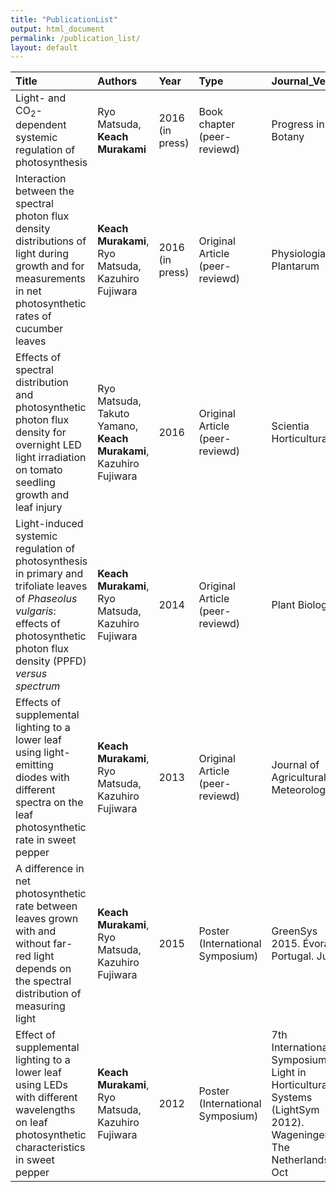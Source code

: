 ```yaml
---
title: "PublicationList"
output: html_document
permalink: /publication_list/
layout: default
---
```



|Title                                                                                                                                                                                          |Authors                                                                          |Year            |Type                             |Journal_Venue                                                                                                   |
|:----------------------------------------------------------------------------------------------------------------------------------------------------------------------------------------------|:--------------------------------------------------------------------------------|:---------------|:--------------------------------|:---------------------------------------------------------------------------------------------------------------|
|Light- and CO<sub>2</sub>-dependent systemic regulation of photosynthesis                                                                                                                      |Ryo Matsuda,<br> <b>Keach Murakami</b>                                           |2016 (in press) |Book chapter (peer-reviewd)      |Progress in Botany                                                                                              |
|Interaction between the spectral photon flux density distributions of light during growth and for measurements in net photosynthetic rates of cucumber leaves                                  |<b>Keach Murakami</b>,<br> Ryo Matsuda,<br> Kazuhiro Fujiwara                    |2016 (in press) |Original Article (peer-reviewd)  |Physiologia Plantarum                                                                                           |
|Effects of spectral distribution and photosynthetic photon flux density for overnight LED light irradiation on tomato seedling growth and leaf injury                                          |Ryo Matsuda,<br> Takuto Yamano,<br> <b>Keach Murakami</b>,<br> Kazuhiro Fujiwara |2016            |Original Article (peer-reviewd)  |Scientia Horticulturae                                                                                          |
|Light-induced systemic regulation of photosynthesis in primary and trifoliate leaves of <i>Phaseolus vulgaris</i>: effects of photosynthetic photon flux density (PPFD) <i>versus<i/> spectrum |<b>Keach Murakami</b>,<br> Ryo Matsuda,<br> Kazuhiro Fujiwara                    |2014            |Original Article (peer-reviewd)  |Plant Biology                                                                                                   |
|Effects of supplemental lighting to a lower leaf using light-emitting diodes with different spectra on the leaf photosynthetic rate in sweet pepper                                            |<b>Keach Murakami</b>,<br> Ryo Matsuda,<br> Kazuhiro Fujiwara                    |2013            |Original Article (peer-reviewd)  |Journal of Agricultural Meteorology                                                                             |
|A difference in net photosynthetic rate between leaves grown with and without far-red light depends on the spectral distribution of measuring light                                            |<b>Keach Murakami</b>,<br> Ryo Matsuda,<br> Kazuhiro Fujiwara                    |2015            |Poster (International Symposium) |GreenSys 2015. Évora, Portugal. July.                                                                           |
|Effect of supplemental lighting to a lower leaf using LEDs with different wavelengths on leaf photosynthetic characteristics in sweet pepper                                                   |<b>Keach Murakami</b>,<br> Ryo Matsuda,<br> Kazuhiro Fujiwara                    |2012            |Poster (International Symposium) |7th International Symposium on Light in Horticultural Systems (LightSym 2012). Wageningen, The Netherlands. Oct |



